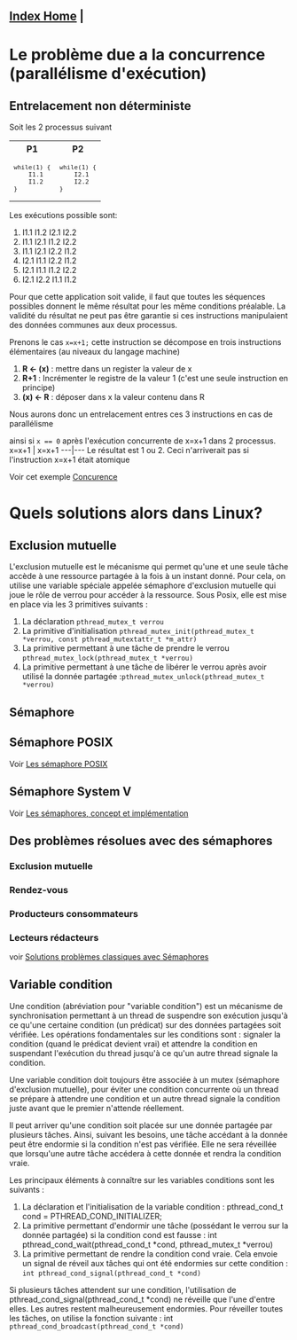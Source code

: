 [Index Home](/) |
----

# Le problème due a la concurrence (parallélisme d'exécution)

## Entrelacement non déterministe

Soit les 2 processus suivant
<table><tr>
    <th>P1</th>
    <th>P2</th> 
</tr>
<tr><td><code><pre>
while(1) {
    I1.1 
    I1.2 
}
</pre></code></td><td><code><pre>
while(1) {
    I2.1 
    I2.2 
}
</pre></code></td></tr>
</table>

Les exécutions possible sont:

1. I1.1 I1.2 I2.1 I2.2
2. I1.1 I2.1 I1.2 I2.2
3. I1.1 I2.1 I2.2 I1.2
4. I2.1 I1.1 I2.2 I1.2
4. I2.1 I1.1 I1.2 I2.2
5. I2.1 I2.2 I1.1 I1.2

Pour que cette application soit valide, il faut que toutes les séquences possibles donnent le même résultat pour les même conditions préalable. La validité du résultat ne peut pas être garantie si ces instructions manipulaient des données communes aux deux processus.

Prenons le cas `x=x+1;` cette instruction se décompose en trois instructions élémentaires (au niveaux du langage machine)

1. **R <- (x)** : mettre dans un register la valeur de x
2. **R+1** : Incrémenter le registre de la valeur 1 (c'est une seule instruction  en principe)
3. **(x) <- R** : déposer dans x la valeur contenu dans R

Nous aurons donc un entrelacement entres ces 3 instructions en cas de parallélisme

ainsi si `x == 0`
après l'exécution concurrente de x=x+1 dans 2 processus.
x=x+1 | x=x+1
---|---
Le résultat est 1 ou 2. Ceci n'arriverait pas si l'instruction x=x+1 était atomique

Voir cet exemple [Concurence](/BaseProgLinux/Threads/concurence.c)

# Quels solutions alors dans Linux?

## Exclusion mutuelle
L'exclusion mutuelle est le mécanisme qui permet qu'une et une seule tâche accède à une ressource partagée à la fois à un instant donné. Pour cela, on utilise une variable spéciale appelée sémaphore d'exclusion mutuelle qui joue le rôle de verrou pour accéder à la ressource. Sous Posix, elle est mise en place via les 3 primitives suivants :

1. La déclaration `pthread_mutex_t verrou`
3. La primitive  d'initialisation `pthread_mutex_init(pthread_mutex_t *verrou, const pthread_mutextattr_t *m_attr)`
4. La primitive permettant à une tâche de prendre le verrou  `pthread_mutex_lock(pthread_mutex_t *verrou)`
5. La primitive permettant à une tâche de libérer le verrou après avoir utilisé la donnée partagée :`pthread_mutex_unlock(pthread_mutex_t *verrou)`

## Sémaphore

## Sémaphore POSIX

Voir [Les sémaphore POSIX](/BaseProgLinux/Threads/SemaphoreTh.md)

## Sémaphore System V

Voir [Les sémaphores, concept et implémentation](/ProgAvancee/SemaphorePourProc/semaphor.md)

## Des problèmes résolues avec des sémaphores

### Exclusion mutuelle
### Rendez-vous
### Producteurs consommateurs 
### Lecteurs rédacteurs

voir [Solutions problèmes classiques avec Sémaphores](/ConcurenceEtSynchro/SolutionsProblesConcurence.md)

## Variable condition

Une  condition  (abréviation  pour "variable condition") est un mécanisme de synchronisation permettant à un thread de suspendre son exécution jusqu'à ce qu'une certaine condition (un prédicat) sur des données partagées soit vérifiée. Les opérations fondamentales  sur  les  conditions  sont : signaler la condition (quand le prédicat devient vrai) et attendre la condition en suspendant l'exécution du  thread  jusqu'à  ce qu'un autre thread signale la condition.

Une  variable  condition  doit  toujours être associée à un mutex (sémaphore d'exclusion mutuelle), pour éviter une condition concurrente où un thread se prépare à attendre une condition  et  un  autre thread signale la condition juste avant que le premier n'attende réellement.

Il peut arriver qu'une condition soit placée sur une donnée partagée par plusieurs tâches. Ainsi, suivant les besoins, une tâche accédant à la donnée peut être endormie si la condition n'est pas vérifiée. Elle ne sera réveillée que lorsqu'une autre tâche accédera à cette donnée et rendra la condition vraie.

Les principaux éléments à connaître sur les variables conditions sont les suivants :

1. La déclaration et l'initialisation de la variable condition : pthread_cond_t cond = PTHREAD_COND_INITIALIZER;
2. La primitive permettant d'endormir une tâche (possédant le verrou sur la donnée partagée) si la condition cond est fausse : int pthread_cond_wait(pthread_cond_t *cond, pthread_mutex_t *verrou)
3. La primitive permettant de rendre la condition cond vraie. Cela envoie un signal de réveil aux tâches qui ont été endormies sur cette condition : `int pthread_cond_signal(pthread_cond_t *cond)`

Si plusieurs tâches attendent sur une condition, l'utilisation de pthread_cond_signal(pthread_cond_t *cond) ne réveille que l'une d'entre elles. Les autres restent malheureusement endormies. Pour réveiller toutes les tâches, on utilise la fonction suivante : int `pthread_cond_broadcast(pthread_cond_t *cond)`


